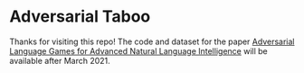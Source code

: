 # Adversarial Taboo

Thanks for visiting this repo! The code and dataset for the paper [Adversarial Language Games for Advanced Natural Language Intelligence](https://arxiv.org/abs/1911.01622) will be available after March 2021.
